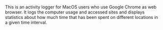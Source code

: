 This is an activity logger for MacOS users who use Google Chrome as web browser. It logs the computer usage and accessed sites and displays statistics about how much time that has been spent on different locations in a given time interval.
